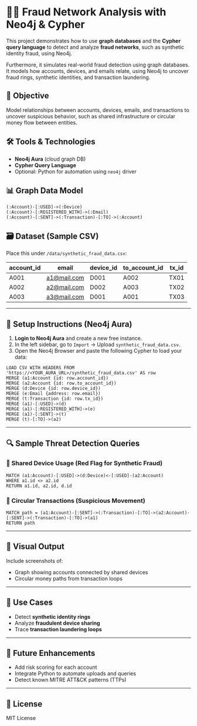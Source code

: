 
# 🕵️‍♂️ Fraud Network Analysis with Neo4j & Cypher

This project demonstrates how to use **graph databases** and the **Cypher query language** to detect and analyze **fraud networks**, such as synthetic identity fraud, using Neo4j.

Furthermore, it simulates real-world fraud detection using graph databases. It models how accounts, devices, and emails relate, using Neo4j to uncover fraud rings, synthetic identities, and transaction laundering.

## 📌 Objective
Model relationships between accounts, devices, emails, and transactions to uncover suspicious behavior, such as shared infrastructure or circular money flow between entities.

## 🛠️ Tools & Technologies
- **Neo4j Aura** (cloud graph DB)
- **Cypher Query Language**
- Optional: Python for automation using `neo4j` driver

## 📊 Graph Data Model

```
(:Account)-[:USED]->(:Device)
(:Account)-[:REGISTERED_WITH]->(:Email)
(:Account)-[:SENT]->(:Transaction)-[:TO]->(:Account)
```

## 🗃️ Dataset (Sample CSV)
Place this under `/data/synthetic_fraud_data.csv`:

| account_id | email        | device_id | to_account_id | tx_id |
|------------|--------------|-----------|---------------|--------|
| A001       | a1@mail.com  | D001      | A002          | TX01   |
| A002       | a2@mail.com  | D002      | A003          | TX02   |
| A003       | a3@mail.com  | D001      | A001          | TX03   |

---

## 🔧 Setup Instructions (Neo4j Aura)

1. **Login to Neo4j Aura** and create a new free instance.
2. In the left sidebar, go to `Import` → Upload `synthetic_fraud_data.csv`.
3. Open the Neo4j Browser and paste the following Cypher to load your data:

```cypher
LOAD CSV WITH HEADERS FROM 'https://<YOUR_AURA_URL>/synthetic_fraud_data.csv' AS row
MERGE (a1:Account {id: row.account_id})
MERGE (a2:Account {id: row.to_account_id})
MERGE (d:Device {id: row.device_id})
MERGE (e:Email {address: row.email})
MERGE (t:Transaction {id: row.tx_id})
MERGE (a1)-[:USED]->(d)
MERGE (a1)-[:REGISTERED_WITH]->(e)
MERGE (a1)-[:SENT]->(t)
MERGE (t)-[:TO]->(a2)
```

---

## 🔍 Sample Threat Detection Queries

### 🔁 Shared Device Usage (Red Flag for Synthetic Fraud)
```cypher
MATCH (a1:Account)-[:USED]->(d:Device)<-[:USED]-(a2:Account)
WHERE a1.id <> a2.id
RETURN a1.id, a2.id, d.id
```

### 🔁 Circular Transactions (Suspicious Movement)
```cypher
MATCH path = (a1:Account)-[:SENT]->(:Transaction)-[:TO]->(a2:Account)-[:SENT]->(:Transaction)-[:TO]->(a1)
RETURN path
```

---

## 📸 Visual Output
Include screenshots of:
- Graph showing accounts connected by shared devices
- Circular money paths from transaction loops

---

## 🧠 Use Cases
- Detect **synthetic identity rings**
- Analyze **fraudulent device sharing**
- Trace **transaction laundering loops**

---

## 🔄 Future Enhancements
- Add risk scoring for each account
- Integrate Python to automate uploads and queries
- Detect known MITRE ATT&CK patterns (TTPs)

---

## 📜 License
MIT License

